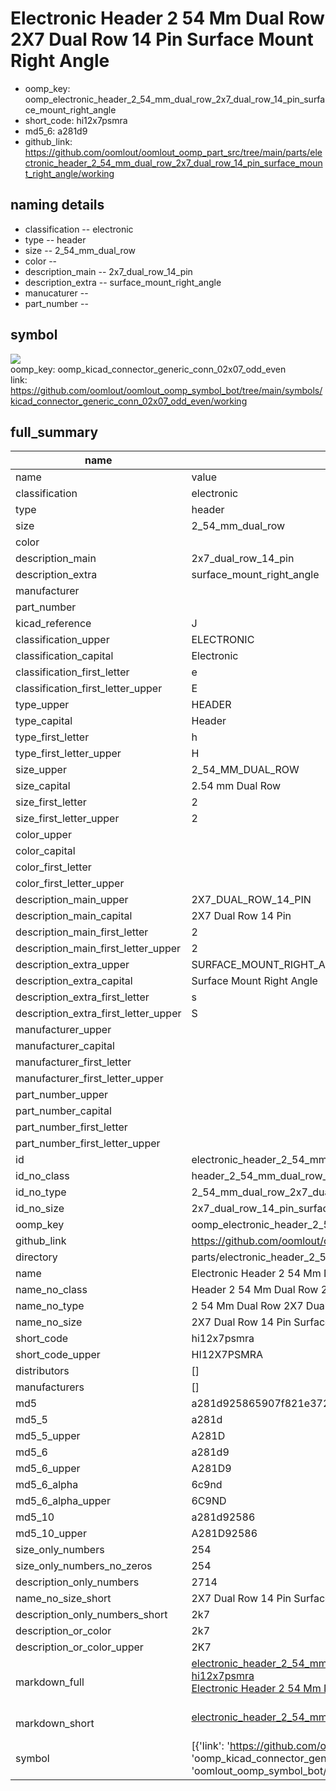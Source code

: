 # Electronic Header 2 54 Mm Dual Row 2X7 Dual Row 14 Pin Surface Mount Right Angle

  
* oomp_key: oomp_electronic_header_2_54_mm_dual_row_2x7_dual_row_14_pin_surface_mount_right_angle 
* short_code: hi12x7psmra
* md5_6: a281d9  
* github_link: https://github.com/oomlout/oomlout_oomp_part_src/tree/main/parts/electronic_header_2_54_mm_dual_row_2x7_dual_row_14_pin_surface_mount_right_angle/working  
## naming details
* classification -- electronic
* type -- header
* size -- 2_54_mm_dual_row
* color -- 
* description_main -- 2x7_dual_row_14_pin
* description_extra -- surface_mount_right_angle
* manucaturer -- 
* part_number -- 



## symbol

![](symbol/{index}}/working/working_600.png)  
oomp_key: oomp_kicad_connector_generic_conn_02x07_odd_even  
link: https://github.com/oomlout/oomlout_oomp_symbol_bot/tree/main/symbols/kicad_connector_generic_conn_02x07_odd_even/working  


## full_summary
| name | value | 
| --- | --- | 
| name | value | 
| classification | electronic | 
| type | header | 
| size | 2_54_mm_dual_row | 
| color |  | 
| description_main | 2x7_dual_row_14_pin | 
| description_extra | surface_mount_right_angle | 
| manufacturer |  | 
| part_number |  | 
| kicad_reference | J | 
| classification_upper | ELECTRONIC | 
| classification_capital | Electronic | 
| classification_first_letter | e | 
| classification_first_letter_upper | E | 
| type_upper | HEADER | 
| type_capital | Header | 
| type_first_letter | h | 
| type_first_letter_upper | H | 
| size_upper | 2_54_MM_DUAL_ROW | 
| size_capital | 2.54 mm Dual Row | 
| size_first_letter | 2 | 
| size_first_letter_upper | 2 | 
| color_upper |  | 
| color_capital |  | 
| color_first_letter |  | 
| color_first_letter_upper |  | 
| description_main_upper | 2X7_DUAL_ROW_14_PIN | 
| description_main_capital | 2X7 Dual Row 14 Pin | 
| description_main_first_letter | 2 | 
| description_main_first_letter_upper | 2 | 
| description_extra_upper | SURFACE_MOUNT_RIGHT_ANGLE | 
| description_extra_capital | Surface Mount Right Angle | 
| description_extra_first_letter | s | 
| description_extra_first_letter_upper | S | 
| manufacturer_upper |  | 
| manufacturer_capital |  | 
| manufacturer_first_letter |  | 
| manufacturer_first_letter_upper |  | 
| part_number_upper |  | 
| part_number_capital |  | 
| part_number_first_letter |  | 
| part_number_first_letter_upper |  | 
| id | electronic_header_2_54_mm_dual_row_2x7_dual_row_14_pin_surface_mount_right_angle | 
| id_no_class | header_2_54_mm_dual_row_2x7_dual_row_14_pin_surface_mount_right_angle | 
| id_no_type | 2_54_mm_dual_row_2x7_dual_row_14_pin_surface_mount_right_angle | 
| id_no_size | 2x7_dual_row_14_pin_surface_mount_right_angle | 
| oomp_key | oomp_electronic_header_2_54_mm_dual_row_2x7_dual_row_14_pin_surface_mount_right_angle | 
| github_link | https://github.com/oomlout/oomlout_oomp_part_src/tree/main/parts/electronic_header_2_54_mm_dual_row_2x7_dual_row_14_pin_surface_mount_right_angle/working | 
| directory | parts/electronic_header_2_54_mm_dual_row_2x7_dual_row_14_pin_surface_mount_right_angle | 
| name | Electronic Header 2 54 Mm Dual Row 2X7 Dual Row 14 Pin Surface Mount Right Angle | 
| name_no_class | Header 2 54 Mm Dual Row 2X7 Dual Row 14 Pin Surface Mount Right Angle | 
| name_no_type | 2 54 Mm Dual Row 2X7 Dual Row 14 Pin Surface Mount Right Angle | 
| name_no_size | 2X7 Dual Row 14 Pin Surface Mount Right Angle | 
| short_code | hi12x7psmra | 
| short_code_upper | HI12X7PSMRA | 
| distributors | [] | 
| manufacturers | [] | 
| md5 | a281d925865907f821e372de229d1ebe | 
| md5_5 | a281d | 
| md5_5_upper | A281D | 
| md5_6 | a281d9 | 
| md5_6_upper | A281D9 | 
| md5_6_alpha | 6c9nd | 
| md5_6_alpha_upper | 6C9ND | 
| md5_10 | a281d92586 | 
| md5_10_upper | A281D92586 | 
| size_only_numbers | 254 | 
| size_only_numbers_no_zeros | 254 | 
| description_only_numbers | 2714 | 
| name_no_size_short | 2X7 Dual Row 14 Pin Surface Mount Right Angle | 
| description_only_numbers_short | 2k7 | 
| description_or_color | 2k7 | 
| description_or_color_upper | 2K7 | 
| markdown_full | [electronic_header_2_54_mm_dual_row_2x7_dual_row_14_pin_surface_mount_right_angle](https://github.com/oomlout/oomlout_oomp_part_src/tree/main/parts/electronic_header_2_54_mm_dual_row_2x7_dual_row_14_pin_surface_mount_right_angle/working)<br>[hi12x7psmra](https://github.com/oomlout/oomlout_oomp_part_src/tree/main/parts/electronic_header_2_54_mm_dual_row_2x7_dual_row_14_pin_surface_mount_right_angle/working)<br>[Electronic Header 2 54 Mm Dual Row 2X7 Dual Row 14 Pin Surface Mount Right Angle](https://github.com/oomlout/oomlout_oomp_part_src/tree/main/parts/electronic_header_2_54_mm_dual_row_2x7_dual_row_14_pin_surface_mount_right_angle/working)<br><br> | 
| markdown_short | [electronic_header_2_54_mm_dual_row_2x7_dual_row_14_pin_surface_mount_right_angle](https://github.com/oomlout/oomlout_oomp_part_src/tree/main/parts/electronic_header_2_54_mm_dual_row_2x7_dual_row_14_pin_surface_mount_right_angle/working)<br><br> | 
| symbol | [{'link': 'https://github.com/oomlout/oomlout_oomp_symbol_bot/tree/main/symbols/kicad_connector_generic_conn_02x07_odd_even', 'oomp_key': 'oomp_kicad_connector_generic_conn_02x07_odd_even', 'directory': 'oomlout_oomp_symbol_bot/symbols/kicad_connector_generic_conn_02x07_odd_even//working/working.kicad_sym', 'index': 0}] | 
